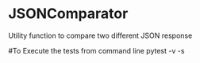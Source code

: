 # JSONComparator
Utility function to compare two different JSON response

#To Execute the tests from command line
pytest -v -s
